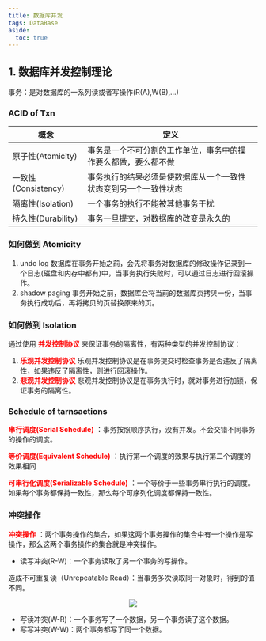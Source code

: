 ```yaml
---
title: 数据库并发
tags: DataBase
aside:
  toc: true
---
```


<!--more-->

## 1. 数据库并发控制理论

事务：是对数据库的一系列读或者写操作(R(A),W(B),...)

### ACID of Txn

| 概念                | 定义                                                             |
| ------------------- | ---------------------------------------------------------------- |
| 原子性(Atomicity)   | 事务是一个不可分割的工作单位，事务中的操作要么都做，要么都不做   |
| 一致性(Consistency) | 事务执行的结果必须是使数据库从一个一致性状态变到另一个一致性状态 |
| 隔离性(Isolation)   | 一个事务的执行不能被其他事务干扰                                 |
| 持久性(Durability)  | 事务一旦提交，对数据库的改变是永久的                             |

### 如何做到 Atomicity

1. undo log
   数据库在事务开始之前，会先将事务对数据库的修改操作记录到一个日志(磁盘和内存中都有)中，当事务执行失败时，可以通过日志进行回滚操作。
2. shadow paging
   事务开始之前，数据库会将当前的数据库页拷贝一份，当事务执行成功后，再将拷贝的页替换原来的页。

### 如何做到 Isolation

通过使用 **<font color = red>并发控制协议</font>** 来保证事务的隔离性，有两种类型的并发控制协议：

1. **<font color = red>乐观并发控制协议</font>**
   乐观并发控制协议是在事务提交时检查事务是否违反了隔离性，如果违反了隔离性，则进行回滚操作。
2. **<font color = red>悲观并发控制协议</font>**
   悲观并发控制协议是在事务执行时，就对事务进行加锁，保证事务的隔离性。

### Schedule of tarnsactions

**<font color = red>串行调度(Serial Schedule)</font>** ：事务按照顺序执行，没有并发。不会交错不同事务的操作的调度。

**<font color = red>等价调度(Equivalent Schedule)</font>** ：执行第一个调度的效果与执行第二个调度的效果相同

**<font color = red>可串行化调度(Serializable Schedule)</font>** ：一个等价于一些事务串行执行的调度。如果每个事务都保持一致性，那么每个可序列化调度都保持一致性。

### 冲突操作

**<font color = red>冲突操作</font>** ：两个事务操作的集合，如果这两个事务操作的集合中有一个操作是写操作，那么这两个事务操作的集合就是冲突操作。

- 读写冲突(R-W)：一个事务读取了另一个事务的写操作。

造成不可重复读（Unrepeatable Read）：当事务多次读取同一对象时，得到的值不同。

<div  align="center">
<img src= "
https://pictureloomione.oss-cn-beijing.aliyuncs.com/pic/%E6%95%B0%E6%8D%AE%E5%BA%93%E5%B9%B6%E5%8F%91/unrepeatable%20read.png
"/>
</div>

- 写读冲突(W-R)：一个事务写了一个数据，另一个事务读了这个数据。
- 写写冲突(W-W)：两个事务都写了同一个数据。
